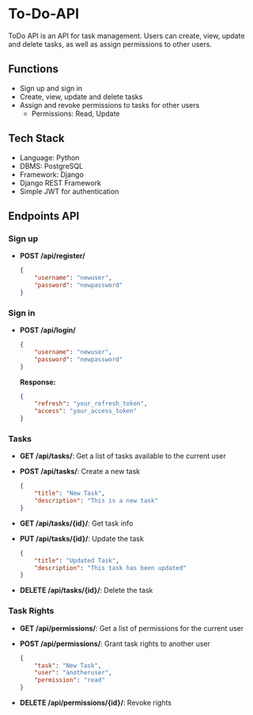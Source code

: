 # To-Do-API
ToDo API is an API for task management. Users can create, view, update and delete tasks, as well as assign permissions to other users.

## Functions

- Sign up and sign in
- Create, view, update and delete tasks
- Assign and revoke permissions to tasks for other users
  - Permissions: Read, Update

## Tech Stack

- Language: Python
- DBMS: PostgreSQL
- Framework: Django
- Django REST Framework
- Simple JWT for authentication

## Endpoints API

### Sign up

- **POST /api/register/**

    ```json
    {
        "username": "newuser",
        "password": "newpassword"
    }
    ```

### Sign in

- **POST /api/login/**

    ```json
    {
        "username": "newuser",
        "password": "newpassword"
    }
    ```

    **Response:**

    ```json
    {
        "refresh": "your_refresh_token",
        "access": "your_access_token"
    }
    ```

### Tasks

- **GET /api/tasks/**: Get a list of tasks available to the current user
- **POST /api/tasks/**: Create a new task

    ```json
    {
        "title": "New Task",
        "description": "This is a new task"
    }
    ```

- **GET /api/tasks/{id}/**: Get task info
- **PUT /api/tasks/{id}/**: Update the task

    ```json
    {
        "title": "Updated Task",
        "description": "This task has been updated"
    }
    ```

- **DELETE /api/tasks/{id}/**: Delete the task

### Task Rights

- **GET /api/permissions/**: Get a list of permissions for the current user
- **POST /api/permissions/**: Grant task rights to another user

    ```json
    {
        "task": "New Task",
        "user": "anotheruser",
        "permission": "read"
    }
    ```

- **DELETE /api/permissions/{id}/**: Revoke rights
